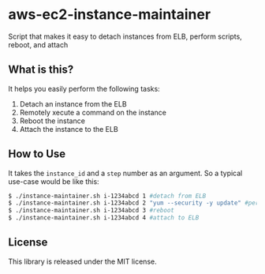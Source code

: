 # aws-ec2-instance-maintainer
Script that makes it easy to detach instances from ELB, perform scripts, reboot, and attach

What is this? 
----- 
It helps you easily perform the following tasks:   

1. Detach an instance from the ELB
2. Remotely xecute a command on the instance
3. Reboot the instance
4. Attach the instance to the ELB

How to Use
-----
It takes the `instance_id` and a `step` number as an argument. So a typical use-case would be like this:  

```bash
$ ./instance-maintainer.sh i-1234abcd 1 #detach from ELB
$ ./instance-maintainer.sh i-1234abcd 2 "yum --security -y update" #perform yum update
$ ./instance-maintainer.sh i-1234abcd 3 #reboot
$ ./instance-maintainer.sh i-1234abcd 4 #attach to ELB
```

License
----------
This library is released under the MIT license.




